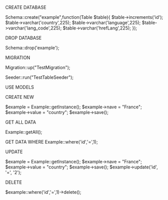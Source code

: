 CREATE DATABASE


Schema::create("example",function(Table $table){
    $table->increments('id');
    $table->varchar('country',225);
    $table->varchar('language',225);
    $table->varchar('lang_code',225);
    $table->varchar('hrefLang',225);
});


DROP DATABASE

Schema::drop('example');


MIGRATION

Migration::up("TestMigration");

Seeder::run("TestTableSeeder");


USE MODELS


CREATE NEW

$example = Example::getInstance();
$example->nave = "France";
$example->value = "country";
$example->save();

GET ALL DATA

Example::getAll();

GET DATA WHERE
Example::where('id','=',1);


UPDATE

$example = Example::getInstance();
$example->nave = "France";
$example->value = "country";
$example->save();
$example->update('id', '=', '2');


DELETE

$example::where('id','=',1)->delete();